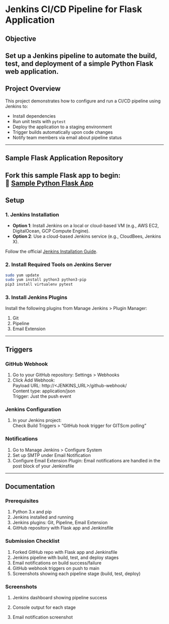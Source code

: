 # Jenkins CI/CD Pipeline for Flask Application

## Objective
Set up a Jenkins pipeline to automate the build, test, and deployment of a simple Python Flask web application.
---

## Project Overview
This project demonstrates how to configure and run a CI/CD pipeline using Jenkins to:
- Install dependencies
- Run unit tests with `pytest`
- Deploy the application to a staging environment
- Trigger builds automatically upon code changes
- Notify team members via email about pipeline status
---

## Sample Flask Application Repository

Fork this sample Flask app to begin:  
🔗 [Sample Python Flask App](https://github.com/mohanDevOps-arch/Student_App)
---

## Setup
### 1. Jenkins Installation
- **Option 1**: Install Jenkins on a local or cloud-based VM (e.g., AWS EC2, DigitalOcean, GCP Compute Engine).
- **Option 2**: Use a cloud-based Jenkins service (e.g., CloudBees, Jenkins X).

Follow the official [Jenkins Installation Guide](https://www.jenkins.io/doc/book/installing/).

### 2. Install Required Tools on Jenkins Server
```bash
sudo yum update
sudo yum install python3 python3-pip
pip3 install virtualenv pytest
```

### 3. Install Jenkins Plugins<br>
Install the following plugins from Manage Jenkins > Plugin Manager:<br>
1. Git
2. Pipeline
3. Email Extension
---

## Triggers
### GitHub Webhook
1. Go to your GitHub repository: Settings > Webhooks
2. Click Add Webhook:<br>
   Payload URL: http://<JENKINS_URL>/github-webhook/<br>
   Content type: application/json<br>
   Trigger: Just the push event<br>

### Jenkins Configuration
1. In your Jenkins project:<br>
   Check Build Triggers > “GitHub hook trigger for GITScm polling”

### Notifications
1. Go to Manage Jenkins > Configure System
2. Set up SMTP under Email Notification
3. Configure Email Extension Plugin:
   Email notifications are handled in the post block of your Jenkinsfile
---

## Documentation
### Prerequisites
1. Python 3.x and pip
2. Jenkins installed and running
3. Jenkins plugins: Git, Pipeline, Email Extension
4. GitHub repository with Flask app and Jenkinsfile

### Submission Checklist
1. Forked GitHub repo with Flask app and Jenkinsfile
2. Jenkins pipeline with build, test, and deploy stages
3. Email notifications on build success/failure
4. GitHub webhook triggers on push to main
5. Screenshots showing each pipeline stage (build, test, deploy)

### Screenshots
1. Jenkins dashboard showing pipeline success

2. Console output for each stage

3. Email notification screenshot

